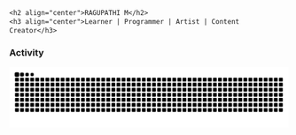 ```
<h2 align="center">RAGUPATHI M</h2>
<h3 align="center">Learner | Programmer | Artist | Content Creator</h3>

```
### Activity
 ![Snake animation](https://github.com/RAGUPATHI-M/RAGUPATHI-M/blob/output/github-contribution-grid-snake.svg)